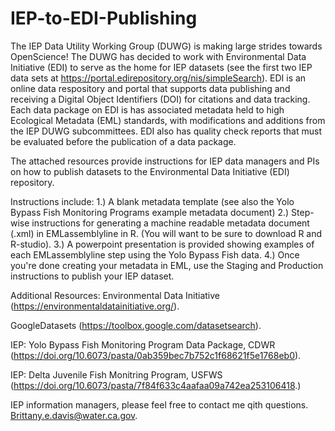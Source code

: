 # IEP-to-EDI-Publishing
The IEP Data Utility Working Group (DUWG) is making large strides towards OpenScience! The DUWG has decided to work with Environmental Data Initiative (EDI) to serve as the home for IEP datasets (see the first two IEP data sets at https://portal.edirepository.org/nis/simpleSearch). EDI is an online data respository and portal that supports data publishing and receiving a Digital Object Identifiers (DOI) for citations and data tracking. Each data package on EDI is has associated metadata held to high Ecological Metadata (EML) standards, with modifications and additions from the IEP DUWG subcommittees. EDI also has quality check reports that must be evaluated before the publication of a data package. 

The attached resources provide instructions for IEP data managers and PIs on how to publish datasets to the Environmental Data Initiative (EDI) repository. 

Instructions include:
1.) A blank metadata template  (see also the Yolo Bypass Fish Monitoring Programs example metadata document)
2.) Step-wise instructions for generating a machine readable metadata document (.xml) in EMLassemblyline in R. (You will want to be sure to download R and R-studio).
3.) A powerpoint presentation is provided showing examples of each EMLassemblyline step using the Yolo Bypass Fish data.
4.) Once you're done creating your metadata in EML, use the Staging and Production instructions to publish your IEP dataset.


Additional Resources:
Environmental Data Initiative (https://environmentaldatainitiative.org/).

GoogleDatasets (https://toolbox.google.com/datasetsearch).

IEP: Yolo Bypass Fish Monitoring Program Data Package, CDWR (https://doi.org/10.6073/pasta/0ab359bec7b752c1f68621f5e1768eb0).

IEP: Delta Juvenile Fish Monitring Program, USFWS (https://doi.org/10.6073/pasta/7f84f633c4aafaa09a742ea253106418.)


IEP information managers, please feel free to contact me qith questions. Brittany.e.davis@water.ca.gov.

